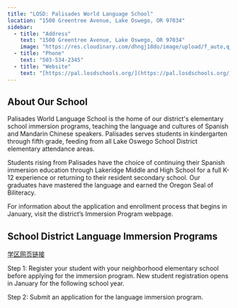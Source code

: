 ```yaml
---
title: "LOSD: Palisades World Language School"
location: "1500 Greentree Avenue, Lake Oswego, OR 97034"
sidebar:
  - title: "Address"
    text: "1500 Greentree Avenue, Lake Oswego, OR 97034"
    image: "https://res.cloudinary.com/dhngj18do/image/upload/f_auto,q_auto/v1/images/activities/Pal_logo"
  - title: "Phone"
    text: "503-534-2345"
  - title: "Website"
    text: "[https://pal.losdschools.org/](https://pal.losdschools.org/)"
---
```


## About Our School

Palisades World Language School is the home of our district's elementary school immersion programs, teaching the language and cultures of Spanish and Mandarin Chinese speakers. Palisades serves students in kindergarten through fifth grade, feeding from all Lake Oswego School District elementary attendance areas.

Students rising from Palisades have the choice of continuing their Spanish immersion education through Lakeridge Middle and High School for a full K-12 experience or returning to their resident secondary school. Our graduates have mastered the language and earned the Oregon Seal of Biliteracy.

For information about the application and enrollment process that begins in January, visit the district’s Immersion Program webpage.

## School District Language Immersion Programs

[学区网页链接](https://www.losdschools.org/curriculum-instruction/language-immersion-programs)

Step 1: Register your student with your neighborhood elementary school before applying for the immersion program. New student registration opens in January for the following school year.

Step 2: Submit an application for the language immersion program.
